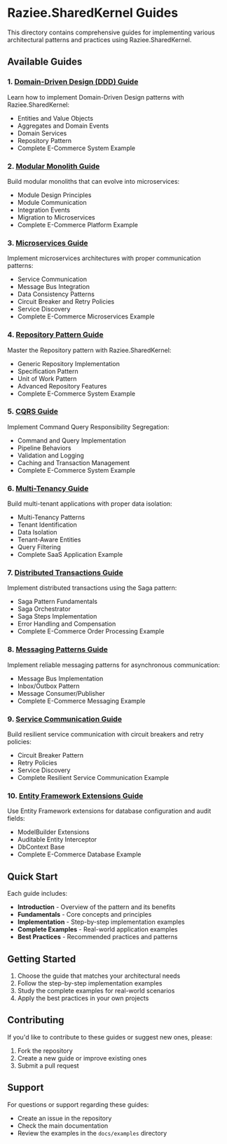 # Raziee.SharedKernel Guides

This directory contains comprehensive guides for implementing various architectural patterns and practices using Raziee.SharedKernel.

## Available Guides

### 1. [Domain-Driven Design (DDD) Guide](./ddd-guide.md)
Learn how to implement Domain-Driven Design patterns with Raziee.SharedKernel:
- Entities and Value Objects
- Aggregates and Domain Events
- Domain Services
- Repository Pattern
- Complete E-Commerce System Example

### 2. [Modular Monolith Guide](./modular-monolith-guide.md)
Build modular monoliths that can evolve into microservices:
- Module Design Principles
- Module Communication
- Integration Events
- Migration to Microservices
- Complete E-Commerce Platform Example

### 3. [Microservices Guide](./microservices-guide.md)
Implement microservices architectures with proper communication patterns:
- Service Communication
- Message Bus Integration
- Data Consistency Patterns
- Circuit Breaker and Retry Policies
- Service Discovery
- Complete E-Commerce Microservices Example

### 4. [Repository Pattern Guide](./repository-pattern-guide.md)
Master the Repository pattern with Raziee.SharedKernel:
- Generic Repository Implementation
- Specification Pattern
- Unit of Work Pattern
- Advanced Repository Features
- Complete E-Commerce System Example

### 5. [CQRS Guide](./cqrs-guide.md)
Implement Command Query Responsibility Segregation:
- Command and Query Implementation
- Pipeline Behaviors
- Validation and Logging
- Caching and Transaction Management
- Complete E-Commerce System Example

### 6. [Multi-Tenancy Guide](./multitenancy-guide.md)
Build multi-tenant applications with proper data isolation:
- Multi-Tenancy Patterns
- Tenant Identification
- Data Isolation
- Tenant-Aware Entities
- Query Filtering
- Complete SaaS Application Example

### 7. [Distributed Transactions Guide](./distributed-transactions-guide.md)
Implement distributed transactions using the Saga pattern:
- Saga Pattern Fundamentals
- Saga Orchestrator
- Saga Steps Implementation
- Error Handling and Compensation
- Complete E-Commerce Order Processing Example

### 8. [Messaging Patterns Guide](./messaging-patterns-guide.md)
Implement reliable messaging patterns for asynchronous communication:
- Message Bus Implementation
- Inbox/Outbox Pattern
- Message Consumer/Publisher
- Complete E-Commerce Messaging Example

### 9. [Service Communication Guide](./service-communication-guide.md)
Build resilient service communication with circuit breakers and retry policies:
- Circuit Breaker Pattern
- Retry Policies
- Service Discovery
- Complete Resilient Service Communication Example

### 10. [Entity Framework Extensions Guide](./entity-framework-extensions-guide.md)
Use Entity Framework extensions for database configuration and audit fields:
- ModelBuilder Extensions
- Auditable Entity Interceptor
- DbContext Base
- Complete E-Commerce Database Example

## Quick Start

Each guide includes:
- **Introduction** - Overview of the pattern and its benefits
- **Fundamentals** - Core concepts and principles
- **Implementation** - Step-by-step implementation examples
- **Complete Examples** - Real-world application examples
- **Best Practices** - Recommended practices and patterns

## Getting Started

1. Choose the guide that matches your architectural needs
2. Follow the step-by-step implementation examples
3. Study the complete examples for real-world scenarios
4. Apply the best practices in your own projects

## Contributing

If you'd like to contribute to these guides or suggest new ones, please:
1. Fork the repository
2. Create a new guide or improve existing ones
3. Submit a pull request

## Support

For questions or support regarding these guides:
- Create an issue in the repository
- Check the main documentation
- Review the examples in the `docs/examples` directory